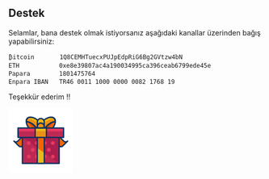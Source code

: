 ## Destek
Selamlar, bana destek olmak istiyorsanız aşağıdaki kanallar üzerinden bağış yapabilirsiniz:

    ₿itcoin       1Q8CEMHTuecxPUJpEdpRiG6Bg2GVtzw4bN
    ETH           0xe8e39807ac4a190034995ca396ceab6799ede45e
    Papara        1801475764
    Enpara IBAN   TR46 0011 1000 0000 0082 1768 19
    
Teşekkür ederim !!

<img alt='Hediye' src='Images/gift.png'/></a>
